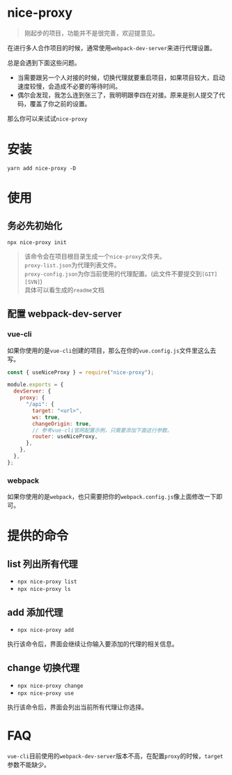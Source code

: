 # nice-proxy

> 刚起步的项目，功能并不是很完善，欢迎提意见。

在进行多人合作项目的时候，通常使用`webpack-dev-server`来进行代理设置。

总是会遇到下面这些问题。

- 当需要跟另一个人对接的时候，切换代理就要重启项目，如果项目较大，启动速度较慢，会造成不必要的等待时间。
- 偶尔会发现，我怎么连到张三了，我明明跟李四在对接。原来是别人提交了代码，覆盖了你之前的设置。

那么你可以来试试`nice-proxy`

# 安装

`yarn add nice-proxy -D`

# 使用

## 务必先初始化

`npx nice-proxy init`

> 该命令会在项目根目录生成一个`nice-proxy`文件夹。  
> `proxy-list.json`为代理列表文件。  
> `proxy-config.json`为你当前使用的代理配置。(此文件不要提交到`[GIT][SVN]`)  
> 具体可以看生成的`readme`文档

## 配置 webpack-dev-server

### vue-cli

如果你使用的是`vue-cli`创建的项目，那么在你的`vue.config.js`文件里这么去写。

```js
const { useNiceProxy } = require("nice-proxy");

module.exports = {
  devServer: {
    proxy: {
      "/api": {
        target: "<url>",
        ws: true,
        changeOrigin: true,
        // 参考vue-cli官网配置示例，只需要添加下面这行参数。
        router: useNiceProxy,
      },
    },
  },
};
```

### webpack

如果你使用的是`webpack`，也只需要把你的`webpack.config.js`像上面修改一下即可。

# 提供的命令

## list 列出所有代理

- `npx nice-proxy list`
- `npx nice-proxy ls`

## add 添加代理

- `npx nice-proxy add`

执行该命令后，界面会继续让你输入要添加的代理的相关信息。

## change 切换代理

- `npx nice-proxy change`
- `npx nice-proxy use`

执行该命令后，界面会列出当前所有代理让你选择。

# FAQ

`vue-cli`目前使用的`webpack-dev-server`版本不高，在配置`proxy`的时候，`target`参数不能缺少。
